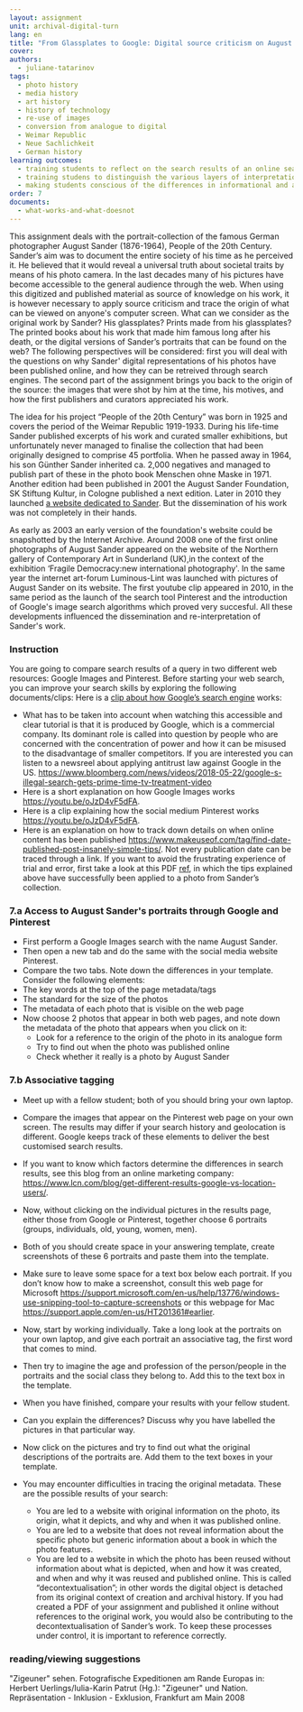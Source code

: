 ```yaml
---
layout: assignment
unit: archival-digital-turn
lang: en
title: "From Glassplates to Google: Digital source criticism on August Sander’s \"People of the 20th Century\""
cover:
authors:
  - juliane-tatarinov
tags:
  - photo history
  - media history
  - art history
  - history of technology
  - re-use of images
  - conversion from analogue to digital
  - Weimar Republic
  - Neue Sachlichkeit
  - German history
learning outcomes:
  - training students to reflect on the search results of an online search and how this is determined by the properties of the search engine,
  - training studens to distinguish the various layers of interpretations when applying source criticism on analogue photos that have been published online
  - making students conscious of the differences in informational and artifactual value between the analogue and digital source.
order: 7
documents:
  - what-works-and-what-doesnot
---
```

This assignment deals with the portrait-collection of the famous German photographer August Sander (1876-1964), People of the 20th Century. Sander’s aim was to document the entire society of his time as he perceived it. He believed that it would reveal a universal truth about societal traits by means of his photo camera. In the last decades many of his pictures have become accessible to the general audience through the web. When using this digitized and published material as source of knowledge on his work, it is however necessary to apply source criticism and trace the origin of what can be viewed on anyone's computer screen. What can we consider as the original work by Sander? His glassplates? Prints made from his glassplates? The printed books about his work that made him famous long after his death, or the digital versions of Sander’s portraits that can be found on the web? The following perspectives will be considered: first you will deal with the questions on why Sander' digital representations of his photos have been published online, and how they can be retreived through search engines. The second part of the assignment brings you back to the origin of the source: the images that were shot by him at the time, his motives, and how the first publishers and curators appreciated his work.  

The idea for his project “People of the 20th Century” was born in 1925 and covers the period of the Weimar Republic 1919-1933.
During his life-time Sander published excerpts of his work and curated smaller exhibitions, but unfortunately never managed to finalise the collection that had been originally designed to comprise 45 portfolia. When he passed away in 1964, his son Günther Sander inherited  ca. 2,000 negatives and managed to publish part of these in the photo book Menschen ohne Maske in 1971. Another edition had been published in 2001 the August Sander Foundation, SK Stiftung Kultur, in Cologne published a next edition. Later in 2010 they launched [a website dedicated to Sander](http://augustsander.org/md20jh/). But the dissemination of his work was not completely in their hands.  

As early as 2003 an early version of the foundation's website could be snapshotted by the Internet Archive. Around 2008 one of the first online photographs of August Sander appeared on the website of the Northern gallery of Contemporary Art in Sunderland (UK),in the context of the exhibition ‘Fragile Democracy:new international photography'. In the same year the internet art-forum Luminous-Lint was launched with pictures of August Sander on its website. The first youtube clip appeared in 2010, in the same period as the launch of the search tool Pinterest and the introduction of Google's image search algorithms which proved very succesful. All these developments influenced the dissemination and re-interpretation of Sander's work.

<!-- more -->

<!-- briefing-student -->
### Instruction
<!-- section-contents -->

You are going to compare search results of a query in two different web resources: Google Images and Pinterest.
Before starting your web search, you can improve your search skills by exploring the following documents/clips:
Here is a [clip about how Google’s search engine](https://www.youtube.com/watch?v=BNHR6IQJGZs) works:

-	What has to be taken into account when watching this accessible and clear tutorial is that it is produced by Google, which is a commercial company. Its dominant role is called into question by people who are concerned with the concentration of power and how it can be misused to the disadvantage of smaller competitors. If you are interested you can listen to a newsreel about applying antitrust law against Google in the US. https://www.bloomberg.com/news/videos/2018-05-22/google-s-illegal-search-gets-prime-time-tv-treatment-video        
-	Here is a short explanation on how Google Images works https://youtu.be/oJzD4vF5dFA.
-	Here is a clip explaining how the social medium Pinterest works https://youtu.be/oJzD4vF5dFA.  
-	Here is an explanation on how to track down details on when online content has been published
https://www.makeuseof.com/tag/find-date-published-post-insanely-simple-tips/.
Not every publication date can be traced through a link. If you want to avoid the frustrating experience of trial and error, first take a look at this PDF [ref](what-works-and-what-doesnot), in which the tips explained above have successfully been applied to a photo from Sander’s collection.
<!-- section -->
### 7.a Access to August Sander's portraits through Google and Pinterest
<!-- section-contents -->
-	First perform a Google Images search with the name August Sander.
-	Then open a new tab and do the same with the social media website Pinterest.
-	Compare the two tabs. Note down the differences in your template. Consider the following elements:
  - The key words at the top of the page metadata/tags
  - The standard for the size of the photos
  - The metadata of each photo that is visible on the web page
- Now choose 2 photos that appear in both web pages, and note down the metadata of the photo that appears when you click on it:
  - Look for a reference to the origin of the photo in its analogue form
  - Try to find out when the photo was published online
  - Check whether it really is a photo by August Sander
<!-- section -->
### 7.b Associative tagging
<!-- section-contents -->
-	Meet up with a fellow student; both of you should bring your own laptop.
-	Compare the images that appear on the Pinterest web page on your own screen. The results may differ if your search history and geolocation is different. Google keeps track of these elements to deliver the best customised search results.  
-	If you want to know which factors determine the differences in search results, see this blog from an online marketing company: https://www.lcn.com/blog/get-different-results-google-vs-location-users/.
-	Now, without clicking on the individual pictures in the results page, either those from Google or Pinterest, together choose 6 portraits
(groups, individuals, old, young, women, men).
-	Both of you should create space in your answering template, create screenshots of these 6 portraits and paste them into the template.
-	Make sure to leave some space for a text box below each portrait. If you don’t know how to make a screenshot, consult this web page for Microsoft https://support.microsoft.com/en-us/help/13776/windows-use-snipping-tool-to-capture-screenshots or this webpage for Mac https://support.apple.com/en-us/HT201361#earlier.

-	Now, start by working individually. Take a long look at the portraits on your own laptop, and give each portrait an associative tag, the first word that comes to mind.
-	Then try to imagine the age and profession of the person/people in the portraits and the social class they belong to. Add this to the text box in the template. 
-	When you have finished, compare your results with your fellow student.
-	Can you explain the differences? Discuss why you have labelled the pictures in that particular way.
-	Now click on the pictures and try to find out what the original descriptions of the portraits are. Add them to the text boxes in your template.
-	You may encounter difficulties in tracing the original metadata. These are the possible results of your search:  
    -	You are led to a website with original information on the photo, its origin, what it depicts, and why and when it was published online.
    -	You are led to a website that does not reveal information about the specific photo but generic information about a book in which the photo features.
    -	You are led to a website in which the photo has been reused without information about what is depicted, when and how it was created, and when and why it was reused and published online. This is called “decontextualisation”; in other words the digital object is detached from its original context of creation and archival history. If you had created a PDF of your assignment and published it online without references to the original work, you would also be contributing to the decontextualisation of Sander’s work. To keep these processes under control, it is important to reference correctly.  

<!-- section -->
### reading/viewing suggestions
<!-- section-contents -->
 "Zigeuner" sehen. Fotografische Expeditionen am Rande Europas
in: Herbert Uerlings/Iulia-Karin Patrut (Hg.): "Zigeuner" und Nation. Repräsentation - Inklusion - Exklusion, Frankfurt am Main 2008


<!-- briefing-teacher -->
